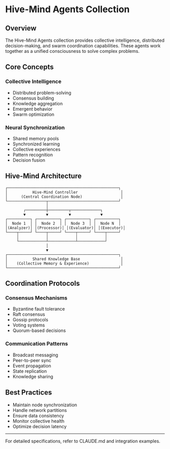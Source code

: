 # Hive-Mind Agents Collection

## Overview

The Hive-Mind Agents collection provides collective intelligence, distributed decision-making, and swarm coordination capabilities. These agents work together as a unified consciousness to solve complex problems.

## Core Concepts

### Collective Intelligence
- Distributed problem-solving
- Consensus building
- Knowledge aggregation
- Emergent behavior
- Swarm optimization

### Neural Synchronization
- Shared memory pools
- Synchronized learning
- Collective experiences
- Pattern recognition
- Decision fusion

## Hive-Mind Architecture

```
┌─────────────────────────────────────────────────┐
│           Hive-Mind Controller                   │
│      (Central Coordination Node)                 │
└─────────────────┬───────────────────────────────┘
                  │
        ┌─────────┼─────────┬─────────────┐
        ▼         ▼         ▼             ▼
┌──────────┐ ┌──────────┐ ┌──────────┐ ┌──────────┐
│  Node 1  │ │  Node 2  │ │  Node 3  │ │  Node N  │
│(Analyzer)│ │(Processor)│ │(Evaluator)│ │(Executor)│
└────┬─────┘ └────┬─────┘ └────┬─────┘ └────┬─────┘
     │            │            │            │
     └────────────┴────────────┴────────────┘
                  │
                  ▼
┌─────────────────────────────────────────────────┐
│           Shared Knowledge Base                  │
│    (Collective Memory & Experience)              │
└─────────────────────────────────────────────────┘
```

## Coordination Protocols

### Consensus Mechanisms
- Byzantine fault tolerance
- Raft consensus
- Gossip protocols
- Voting systems
- Quorum-based decisions

### Communication Patterns
- Broadcast messaging
- Peer-to-peer sync
- Event propagation
- State replication
- Knowledge sharing

## Best Practices

- Maintain node synchronization
- Handle network partitions
- Ensure data consistency
- Monitor collective health
- Optimize decision latency

---

For detailed specifications, refer to CLAUDE.md and integration examples.
